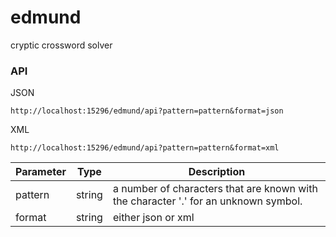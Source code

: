 edmund
======

cryptic crossword solver

### API

JSON
```
http://localhost:15296/edmund/api?pattern=pattern&format=json
```

XML
```
http://localhost:15296/edmund/api?pattern=pattern&format=xml
```

Parameter | Type | Description
--- | --- | ---
pattern | string | a number of characters that are known with the character '.' for an unknown symbol.
format | string | either json or xml

